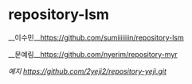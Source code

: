 # repository-lsm

__이수민__https://github.com/sumiiiiiiin/repository-lsm


__문예림__https://github.com/nyerim/repository-myr

_예지_ _https://github.com/2yeji2/repository-yeji.git_
